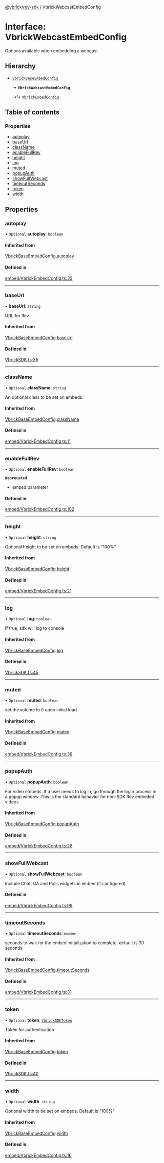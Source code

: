 [@vbrick/rev-sdk](../README.md) / VbrickWebcastEmbedConfig

# Interface: VbrickWebcastEmbedConfig

Options available when embedding a webcast

## Hierarchy

- [`VbrickBaseEmbedConfig`](VbrickBaseEmbedConfig.md)

  ↳ **`VbrickWebcastEmbedConfig`**

  ↳↳ [`VbrickEmbedConfig`](VbrickEmbedConfig.md)

## Table of contents

### Properties

- [autoplay](VbrickWebcastEmbedConfig.md#autoplay)
- [baseUrl](VbrickWebcastEmbedConfig.md#baseurl)
- [className](VbrickWebcastEmbedConfig.md#classname)
- [enableFullRev](VbrickWebcastEmbedConfig.md#enablefullrev)
- [height](VbrickWebcastEmbedConfig.md#height)
- [log](VbrickWebcastEmbedConfig.md#log)
- [muted](VbrickWebcastEmbedConfig.md#muted)
- [popupAuth](VbrickWebcastEmbedConfig.md#popupauth)
- [showFullWebcast](VbrickWebcastEmbedConfig.md#showfullwebcast)
- [timeoutSeconds](VbrickWebcastEmbedConfig.md#timeoutseconds)
- [token](VbrickWebcastEmbedConfig.md#token)
- [width](VbrickWebcastEmbedConfig.md#width)

## Properties

### autoplay

• `Optional` **autoplay**: `boolean`

#### Inherited from

[VbrickBaseEmbedConfig](VbrickBaseEmbedConfig.md).[autoplay](VbrickBaseEmbedConfig.md#autoplay)

#### Defined in

[embed/VbrickEmbedConfig.ts:33](https://github.com/vbrick/rev-sdk-js/blob/main/src/embed/VbrickEmbedConfig.ts#L33)

___

### baseUrl

• **baseUrl**: `string`

URL for Rev

#### Inherited from

[VbrickBaseEmbedConfig](VbrickBaseEmbedConfig.md).[baseUrl](VbrickBaseEmbedConfig.md#baseurl)

#### Defined in

[VbrickSDK.ts:35](https://github.com/vbrick/rev-sdk-js/blob/main/src/VbrickSDK.ts#L35)

___

### className

• `Optional` **className**: `string`

An optional class to be set on embeds.

#### Inherited from

[VbrickBaseEmbedConfig](VbrickBaseEmbedConfig.md).[className](VbrickBaseEmbedConfig.md#classname)

#### Defined in

[embed/VbrickEmbedConfig.ts:11](https://github.com/vbrick/rev-sdk-js/blob/main/src/embed/VbrickEmbedConfig.ts#L11)

___

### enableFullRev

• `Optional` **enableFullRev**: `boolean`

**`Deprecated`**

- embed parameter

#### Defined in

[embed/VbrickEmbedConfig.ts:102](https://github.com/vbrick/rev-sdk-js/blob/main/src/embed/VbrickEmbedConfig.ts#L102)

___

### height

• `Optional` **height**: `string`

Optional height to be set on embeds. Default is "100%"

#### Inherited from

[VbrickBaseEmbedConfig](VbrickBaseEmbedConfig.md).[height](VbrickBaseEmbedConfig.md#height)

#### Defined in

[embed/VbrickEmbedConfig.ts:21](https://github.com/vbrick/rev-sdk-js/blob/main/src/embed/VbrickEmbedConfig.ts#L21)

___

### log

• `Optional` **log**: `boolean`

If true, sdk will log to console

#### Inherited from

[VbrickBaseEmbedConfig](VbrickBaseEmbedConfig.md).[log](VbrickBaseEmbedConfig.md#log)

#### Defined in

[VbrickSDK.ts:45](https://github.com/vbrick/rev-sdk-js/blob/main/src/VbrickSDK.ts#L45)

___

### muted

• `Optional` **muted**: `boolean`

set the volume to 0 upon initial load

#### Inherited from

[VbrickBaseEmbedConfig](VbrickBaseEmbedConfig.md).[muted](VbrickBaseEmbedConfig.md#muted)

#### Defined in

[embed/VbrickEmbedConfig.ts:38](https://github.com/vbrick/rev-sdk-js/blob/main/src/embed/VbrickEmbedConfig.ts#L38)

___

### popupAuth

• `Optional` **popupAuth**: `boolean`

For video embeds. If a user needs to log in, go through the login process in a popup window. This is the standard behavior for non-SDK Rev embeded videos

#### Inherited from

[VbrickBaseEmbedConfig](VbrickBaseEmbedConfig.md).[popupAuth](VbrickBaseEmbedConfig.md#popupauth)

#### Defined in

[embed/VbrickEmbedConfig.ts:26](https://github.com/vbrick/rev-sdk-js/blob/main/src/embed/VbrickEmbedConfig.ts#L26)

___

### showFullWebcast

• `Optional` **showFullWebcast**: `boolean`

Include Chat, QA and Polls widgets in embed (if configured)

#### Defined in

[embed/VbrickEmbedConfig.ts:99](https://github.com/vbrick/rev-sdk-js/blob/main/src/embed/VbrickEmbedConfig.ts#L99)

___

### timeoutSeconds

• `Optional` **timeoutSeconds**: `number`

seconds to wait for the embed initialization to complete. default is 30 seconds

#### Inherited from

[VbrickBaseEmbedConfig](VbrickBaseEmbedConfig.md).[timeoutSeconds](VbrickBaseEmbedConfig.md#timeoutseconds)

#### Defined in

[embed/VbrickEmbedConfig.ts:31](https://github.com/vbrick/rev-sdk-js/blob/main/src/embed/VbrickEmbedConfig.ts#L31)

___

### token

• `Optional` **token**: [`VbrickSDKToken`](VbrickSDKToken.md)

Token for authentication

#### Inherited from

[VbrickBaseEmbedConfig](VbrickBaseEmbedConfig.md).[token](VbrickBaseEmbedConfig.md#token)

#### Defined in

[VbrickSDK.ts:40](https://github.com/vbrick/rev-sdk-js/blob/main/src/VbrickSDK.ts#L40)

___

### width

• `Optional` **width**: `string`

Optional width to be set on embeds. Default is "100%"

#### Inherited from

[VbrickBaseEmbedConfig](VbrickBaseEmbedConfig.md).[width](VbrickBaseEmbedConfig.md#width)

#### Defined in

[embed/VbrickEmbedConfig.ts:16](https://github.com/vbrick/rev-sdk-js/blob/main/src/embed/VbrickEmbedConfig.ts#L16)
